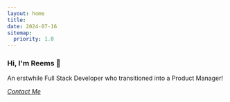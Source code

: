 ```yaml
---
layout: home
title: 
date: 2024-07-16 
sitemap:
  priority: 1.0
---
```

### Hi, I'm Reems 👋
An erstwhile Full Stack Developer who transitioned into a Product Manager!

<i><a href="/contact.html" class="highlighted">Contact Me</a></i>
